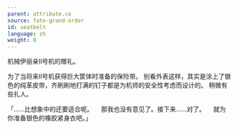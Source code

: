 ```yaml
---
parent: attribute.ce
source: fate-grand-order
id: seatbelt
language: zh
weight: 0
---
```


机械伊丽亲Ⅱ号机的赠礼。

为了当将来Ⅱ号机获得巨大筐体时准备的保险带。
别看外表这样，其实是涂上了银色的纯革皮带，齐刷刷地打满的钉子都是为机师的安全性考虑而设计的。
稍微有些扎人。

「……比想象中的还要适合呢。
　那我也没有意见了。接下来……对了。
　就为你准备银色的橡胶紧身衣吧。」
